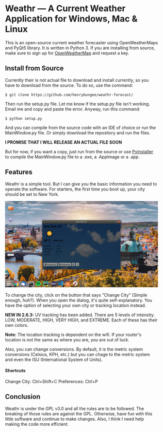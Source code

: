 # Weathr — A Current Weather Application for Windows, Mac & Linux

This is an open-source current weather forecaster using OpenWeatherMaps and PyQt5 library.
It is written in Python 3. If you are installing from source, make sure to sign up for
[OpenWeatherMap](https://openweathermap.org/ "OpenWeatherMap") and request a key.

## Install from Source

Currently their is not actual file to download and install
currently, so you have to download from the source. To do so, use the 
command:

```
$ git clone https://github.com/henrybungee/weathr-forecast/
```
Then run the setup.py file. Let me know if the setup.py file isn't working.
Email me and copy and paste the error. Anyway, run this command:

```
$ python setup.py
```
And you can compile from the source code with an IDE
of choice or run the MainWindow.py file. Or simply 
download the repository and run the files.

**I PROMISE THAT I WILL RELEASE AN ACTUAL FILE SOON**

But for now, if you want a copy, just run from the source
or use [PyInstaller](https://www.pyinstaller.org/ "PyInstaller's Homepage")
to compile the MainWindow.py file to a .exe, a .AppImage
or a .app. 

## Features

Weathr is a simple tool. But I can give you
the basic information you need to operate the 
software. For starters, the first time you boot
up, your city should be set to New York. 

![screeshot](https://github.com/henrybungee/weathr-forecast/blob/master/Screenshot%20from%202019-08-30%2011-12-12.png "Screenshot")

To change the city, click on the button that says
"Change City" (Simple enough, huh?). 
When you open the dialog, it's quite self-explanatory.
You have the option of selecting your own city or 
tracking location instead.

**NEW IN 2.6.3:**
UV tracking has been added. There are 5 levels of 
intensity. LOW, MODERATE, HIGH, VERY HIGH, and
EXTREME. Each of these has their own colors. 

   **Note:**
The location tracking is dependent on 
the wifi. If your router's location is 
not the same as where you are, you are 
out of luck.

Also, you can change conversions. By default,
it is the metric system conversions (Celsius,
KPH, etc.) but you can chage to the metric system
and even the ISU (International System of Units).

#### Shortcuts

Change City: Ctrl+Shift+C
Preferences: Ctrl+P

## Conclusion

Weathr is under the GPL v3.0 and all the rules are
to be followed. The breaking of those rules are 
against the GPL. Otherwise, have fun with this little
software and continue to make changes. Also, I think
I need help making the code more efficient.
